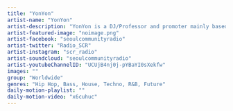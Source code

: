 ```yaml
---
title: "YonYon"	
artist-name: "YonYon"	
artist-description: "YonYon is a DJ/Professor and promoter mainly based in Korea and Japan. She is a member of Bridge Asia and Kotoba Select, which is a Japanese Indian music duo. In electronic music, YonYon is characterized by playing across various genres. She usually plays Hip Hop, House, R&B, Future, etc. which has cheerful and melodic vibe with."	
artist-featured-image: "noimage.png"	
artist-facebook: "seoulcommunityradio"	
artist-twitter: "Radio_SCR"	
artist-instagram: "scr_radio"	
artist-soundcloud: "seoulcommunityradio"	
artist-youtubeChannelID: "UCUjB4nj0j-pYBaYI0sXekfw"	
images: ""	
group: "Worldwide"	
genres: "Hip Hop, Bass, House, Techno, R&B, Future"	
daily-motion-playlist: ""	
daily-motion-video: "x6cuhuc"		
---
```


